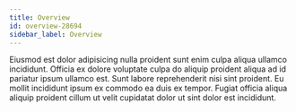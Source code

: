 ```yaml
---
title: Overview
id: overview-28694
sidebar_label: Overview
---
```


Eiusmod est dolor adipisicing nulla proident sunt enim culpa aliqua ullamco incididunt. Officia ex dolore voluptate culpa do aliquip proident aliqua ad id pariatur ipsum ullamco est. Sunt labore reprehenderit nisi sint proident. Eu mollit incididunt ipsum ex commodo ea duis ex tempor. Fugiat officia aliqua aliquip proident cillum ut velit cupidatat dolor ut sint dolor est incididunt.

